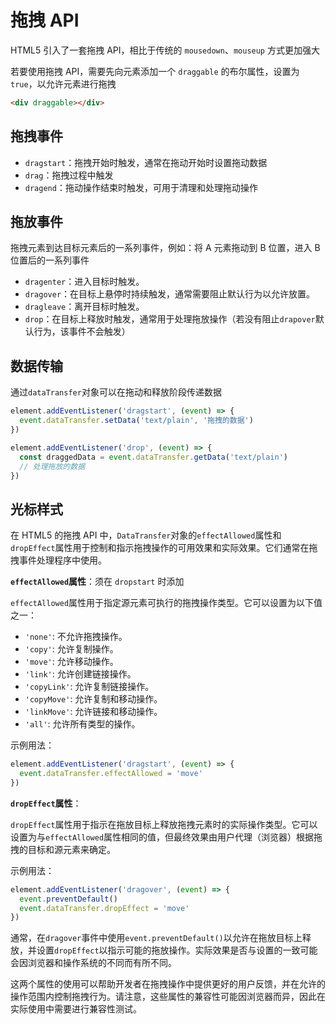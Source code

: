 # 拖拽 API

HTML5 引入了一套拖拽 API，相比于传统的 `mousedown`、`mouseup` 方式更加强大

若要使用拖拽 API，需要先向元素添加一个 `draggable` 的布尔属性，设置为 `true`，以允许元素进行拖拽

```html
<div draggable></div>
```

## 拖拽事件

- `dragstart`：拖拽开始时触发，通常在拖动开始时设置拖动数据
- `drag`：拖拽过程中触发
- `dragend`：拖动操作结束时触发，可用于清理和处理拖动操作

## 拖放事件

拖拽元素到达目标元素后的一系列事件，例如：将 A 元素拖动到 B 位置，进入 B 位置后的一系列事件

- `dragenter`：进入目标时触发。
- `dragover`：在目标上悬停时持续触发，通常需要阻止默认行为以允许放置。
- `dragleave`：离开目标时触发。
- `drop`：在目标上释放时触发，通常用于处理拖放操作（若没有阻止`drapover`默认行为，该事件不会触发）

## 数据传输

通过`dataTransfer`对象可以在拖动和释放阶段传递数据

```js
element.addEventListener('dragstart', (event) => {
  event.dataTransfer.setData('text/plain', '拖拽的数据')
})

element.addEventListener('drop', (event) => {
  const draggedData = event.dataTransfer.getData('text/plain')
  // 处理拖放的数据
})
```

## 光标样式

在 HTML5 的拖拽 API 中，`DataTransfer`对象的`effectAllowed`属性和`dropEffect`属性用于控制和指示拖拽操作的可用效果和实际效果。它们通常在拖拽事件处理程序中使用。

**`effectAllowed`属性**：须在 `dropstart` 时添加

`effectAllowed`属性用于指定源元素可执行的拖拽操作类型。它可以设置为以下值之一：

- `'none'`: 不允许拖拽操作。
- `'copy'`: 允许复制操作。
- `'move'`: 允许移动操作。
- `'link'`: 允许创建链接操作。
- `'copyLink'`: 允许复制链接操作。
- `'copyMove'`: 允许复制和移动操作。
- `'linkMove'`: 允许链接和移动操作。
- `'all'`: 允许所有类型的操作。

示例用法：

```javascript
element.addEventListener('dragstart', (event) => {
  event.dataTransfer.effectAllowed = 'move'
})
```

**`dropEffect`属性**：

`dropEffect`属性用于指示在拖放目标上释放拖拽元素时的实际操作类型。它可以设置为与`effectAllowed`属性相同的值，但最终效果由用户代理（浏览器）根据拖拽的目标和源元素来确定。

示例用法：

```javascript
element.addEventListener('dragover', (event) => {
  event.preventDefault()
  event.dataTransfer.dropEffect = 'move'
})
```

通常，在`dragover`事件中使用`event.preventDefault()`以允许在拖放目标上释放，并设置`dropEffect`以指示可能的拖放操作。实际效果是否与设置的一致可能会因浏览器和操作系统的不同而有所不同。

这两个属性的使用可以帮助开发者在拖拽操作中提供更好的用户反馈，并在允许的操作范围内控制拖拽行为。请注意，这些属性的兼容性可能因浏览器而异，因此在实际使用中需要进行兼容性测试。

